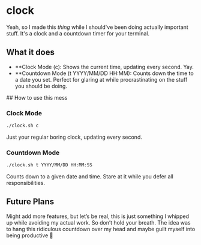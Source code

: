 # clock

Yeah, so I made this *thing* while I should've been doing actually important stuff. It's a clock and a countdown timer for your terminal.

## What it does

- **Clock Mode (c): Shows the current time, updating every second. Yay.
- **Countdown Mode (t YYYY/MM/DD HH:MM): Counts down the time to a date you set. Perfect for glaring at while procrastinating on the stuff you should be doing.

## How to use this mess

### Clock Mode
```sh
./clock.sh c
```

Just your regular boring clock, updating every second.

### Countdown Mode
```sh
./clock.sh t YYYY/MM/DD HH:MM:SS
```
Counts down to a given date and time. Stare at it while you defer all responsibilities.

## Future Plans

Might add more features, but let’s be real, this is just something I whipped up while avoiding my actual work. So don’t hold your breath. The idea was to hang this ridiculous countdown over my head and maybe guilt myself into being productive 🫠
